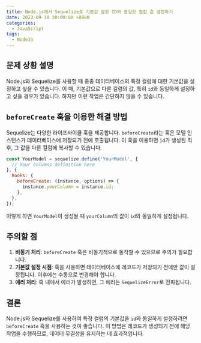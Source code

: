 ```yaml
---
title: Node.js에서 Sequelize로 기본값 설정 ID와 동일한 컬럼 값 설정하기
date: 2023-09-18 20:00:00 +0900
categories:
  - JavaScript
tags:
  - NodeJS
---
```


## 문제 상황 설명

Node.js와 Sequelize를 사용할 때 종종 데이터베이스의 특정 컬럼에 대한 기본값을 설정하고 싶을 수 있습니다. 이 때, 기본값으로 다른 컬럼의 값, 특히 `id`와 동일하게 설정하고 싶을 경우가 있습니다. 하지만 이런 작업은 간단하지 않을 수 있습니다.

## `beforeCreate` 훅을 이용한 해결 방법

Sequelize는 다양한 라이프사이클 훅을 제공합니다. `beforeCreate`라는 훅은 모델 인스턴스가 데이터베이스에 저장되기 전에 호출됩니다. 이 훅을 이용하면 `id`가 생성된 직후, 그 값을 다른 컬럼에 복사할 수 있습니다.

```javascript
const YourModel = sequelize.define('YourModel', {
  // Your columns definition here
}, {
  hooks: {
    beforeCreate: (instance, options) => {
      instance.yourColumn = instance.id;
    },
  },
});
```

이렇게 하면 `YourModel`이 생성될 때 `yourColumn`의 값이 `id`와 동일하게 설정됩니다.

## 주의할 점

1. **비동기 처리**: `beforeCreate` 훅은 비동기적으로 동작할 수 있으므로 주의가 필요합니다.
2. **기본값 설정 시점**: 훅을 사용하면 데이터베이스에 레코드가 저장되기 전에만 값이 설정됩니다. 이후에는 수동으로 변경해야 합니다.
3. **에러 처리**: 훅 내에서 에러가 발생하면, 그 에러는 `SequelizeError`로 전파됩니다.

## 결론

Node.js와 Sequelize를 사용하여 특정 컬럼의 기본값을 `id`와 동일하게 설정하려면 `beforeCreate` 훅을 사용하는 것이 좋습니다. 이 방법은 레코드가 생성되기 전에 해당 작업을 수행하므로, 데이터 무결성을 유지하는 데 효과적입니다.